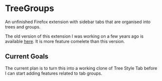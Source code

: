 # TreeGroups
An unfinished Firefox extension with sidebar tabs that are organised into trees and groups. 

The old version of this extension I was working on a few years ago is available [here](https://github.com/lewisaronmilne/TreeGroups_Old). It is more feature comelete than this version.

## Current Goals

The current plan is to turn this into a working clone of Tree Style Tab before I can start adding features related to tab groups.
